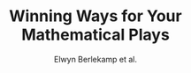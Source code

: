 ---
title: "Winning Ways for Your Mathematical Plays"
categories: articles
link: https://www.amazon.com/Winning-Ways-Your-Mathematical-Plays/dp/1568811306
author: Elwyn Berlekamp et al.
description: A fun maths book unlike any other I have seen. It talks about a class of games whose name I cannot remember, but whose theory is best studied using surreal numbers. It was also the inspiration for one of my projects.
---